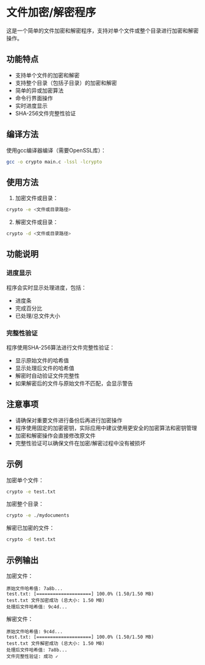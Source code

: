 # 文件加密/解密程序

这是一个简单的文件加密和解密程序，支持对单个文件或整个目录进行加密和解密操作。

## 功能特点

- 支持单个文件的加密和解密
- 支持整个目录（包括子目录）的加密和解密
- 简单的异或加密算法
- 命令行界面操作
- 实时进度显示
- SHA-256文件完整性验证

## 编译方法

使用gcc编译器编译（需要OpenSSL库）：

```bash
gcc -o crypto main.c -lssl -lcrypto
```

## 使用方法

1. 加密文件或目录：
```bash
crypto -e <文件或目录路径>
```

2. 解密文件或目录：
```bash
crypto -d <文件或目录路径>
```

## 功能说明

### 进度显示
程序会实时显示处理进度，包括：
- 进度条
- 完成百分比
- 已处理/总文件大小

### 完整性验证
程序使用SHA-256算法进行文件完整性验证：
- 显示原始文件的哈希值
- 显示处理后文件的哈希值
- 解密时自动验证文件完整性
- 如果解密后的文件与原始文件不匹配，会显示警告

## 注意事项

- 请确保对重要文件进行备份后再进行加密操作
- 程序使用固定的加密密钥，实际应用中建议使用更安全的加密算法和密钥管理
- 加密和解密操作会直接修改原文件
- 完整性验证可以确保文件在加密/解密过程中没有被损坏

## 示例

加密单个文件：
```bash
crypto -e test.txt
```

加密整个目录：
```bash
crypto -e ./mydocuments
```

解密已加密的文件：
```bash
crypto -d test.txt
```

## 示例输出

加密文件：
```
原始文件哈希值: 7a8b...
test.txt: [====================] 100.0% (1.50/1.50 MB)
test.txt 文件加密成功 (总大小: 1.50 MB)
处理后文件哈希值: 9c4d...
```

解密文件：
```
原始文件哈希值: 9c4d...
test.txt: [====================] 100.0% (1.50/1.50 MB)
test.txt 文件解密成功 (总大小: 1.50 MB)
处理后文件哈希值: 7a8b...
文件完整性验证: 成功 ✓
```
